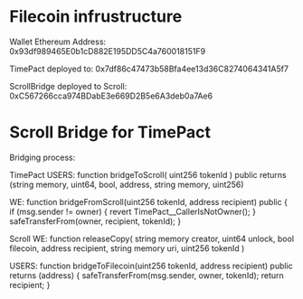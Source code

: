 # Filecoin infrustructure

Wallet Ethereum Address: 0x93df989465E0b1cD882E195DD5C4a760018151F9 

TimePact deployed to: 0x7df86c47473b58Bfa4ee13d36C8274064341A5f7

ScrollBridge deployed to Scroll: 0xC567266cca974BDabE3e669D2B5e6A3deb0a7Ae6

# Scroll Bridge for TimePact

Bridging process:

TimePact
USERS: function bridgeToScroll(
        uint256 tokenId
    ) public returns (string memory, uint64, bool, address, string memory, uint256)

WE: function bridgeFromScroll(uint256 tokenId, address recipient) public {
        if (msg.sender != owner) {
            revert TimePact__CallerIsNotOwner();
        }
        safeTransferFrom(owner, recipient, tokenId);
    }

Scroll
WE: function releaseCopy(
        string memory creator,
        uint64 unlock,
        bool filecoin,
        address recipient,
        string memory uri,
        uint256 tokenId
    ) 

USERS: function bridgeToFilecoin(uint256 tokenId, address recipient) public returns (address) {
        safeTransferFrom(msg.sender, owner, tokenId);
        return recipient;
    }